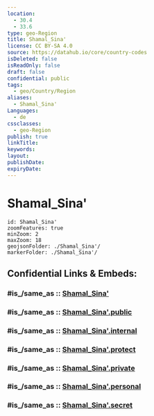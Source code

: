 ```yaml
---
location:
  - 30.4
  - 33.6
type: geo-Region
title: Shamal_Sina'
license: CC BY-SA 4.0
source: https://datahub.io/core/country-codes
isDeleted: false
isReadOnly: false
draft: false
confidential: public
tags:
  - geo/Country/Region
aliases:
  - Shamal_Sina'
Languages:
  - de
cssclasses:
  - geo-Region
publish: true
linkTitle:
keywords:
layout:
publishDate:
expiryDate:
---
```


# Shamal_Sina'

```leaflet
id: Shamal_Sina'
zoomFeatures: true 
minZoom: 2 
maxZoom: 18
geojsonFolder: ./Shamal_Sina'/
markerFolder: ./Shamal_Sina'/
```


## Confidential Links & Embeds: 

### #is_/same_as :: [Shamal_Sina'](/_Standards/Earth/Continent/Africa/Africa~North/Egypt/governorates~Egypt/Shamal_Sina'.md) 

### #is_/same_as :: [Shamal_Sina'.public](/_public/Earth/Continent/Africa/Africa~North/Egypt/governorates~Egypt/Shamal_Sina'.public.md) 

### #is_/same_as :: [Shamal_Sina'.internal](/_internal/Earth/Continent/Africa/Africa~North/Egypt/governorates~Egypt/Shamal_Sina'.internal.md) 

### #is_/same_as :: [Shamal_Sina'.protect](/_protect/Earth/Continent/Africa/Africa~North/Egypt/governorates~Egypt/Shamal_Sina'.protect.md) 

### #is_/same_as :: [Shamal_Sina'.private](/_private/Earth/Continent/Africa/Africa~North/Egypt/governorates~Egypt/Shamal_Sina'.private.md) 

### #is_/same_as :: [Shamal_Sina'.personal](/_personal/Earth/Continent/Africa/Africa~North/Egypt/governorates~Egypt/Shamal_Sina'.personal.md) 

### #is_/same_as :: [Shamal_Sina'.secret](/_secret/Earth/Continent/Africa/Africa~North/Egypt/governorates~Egypt/Shamal_Sina'.secret.md)

